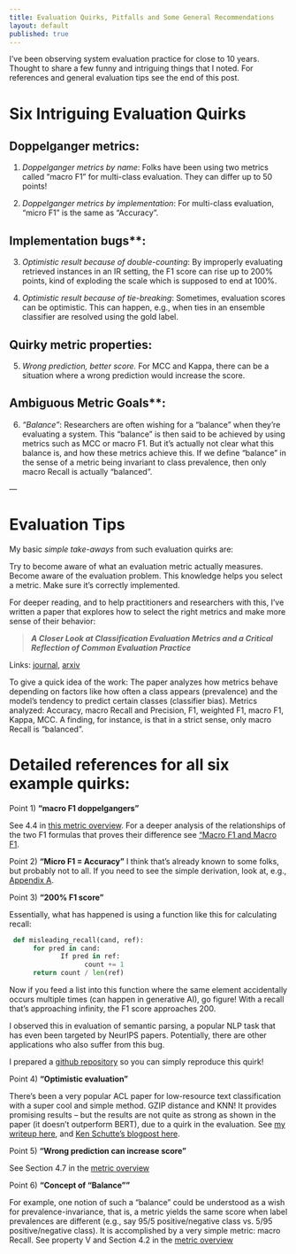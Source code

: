 ```yaml
---
title: Evaluation Quirks, Pitfalls and Some General Recommendations 
layout: default
published: true
---
```


I’ve been observing system evaluation practice for close to 10 years. Thought to share a few funny and intriguing things that I noted. For references and general evaluation tips see the end of this post. 

# Six Intriguing Evaluation Quirks

## Doppelganger metrics:

1) *Doppelganger metrics by name*: Folks have been using two metrics called “macro F1” for multi-class evaluation. They can differ up to 50 points!

2) *Doppelganger metrics by implementation*: For multi-class evaluation, “micro F1” is the same as “Accuracy”.

## Implementation bugs**:

3) *Optimistic result because of double-counting*: By improperly evaluating retrieved instances in an IR setting, the F1 score can rise up to 200% points, kind of exploding the scale which is supposed to end at 100%. 

4) *Optimistic result because of tie-breaking*: Sometimes, evaluation scores can be optimistic. This can happen, e.g., when ties in an ensemble classifier are resolved using the gold label.

## Quirky metric properties:

5) *Wrong prediction, better score.* For MCC and Kappa, there can be a situation where a wrong prediction would increase the score.

## Ambiguous Metric Goals**:

6) *“Balance”*: Researchers are often wishing for a “balance” when they’re evaluating a system. This “balance” is then said to be achieved by using metrics such as MCC or macro F1. But it’s actually not clear what this balance is, and how these metrics achieve this. If we define “balance” in the sense of a metric being invariant to class prevalence, then only macro Recall is actually “balanced”.

—

# Evaluation Tips

My basic *simple take-aways* from such evaluation quirks are:

Try to become aware of what an evaluation metric actually measures.
Become aware of the evaluation problem.
This knowledge helps you select a metric.
Make sure it’s correctly implemented.

For deeper reading, and to help practitioners and researchers with this, I’ve written a paper that explores how to select the right metrics and make more sense of their behavior:

> ***A Closer Look at Classification Evaluation Metrics and a Critical Reflection of Common Evaluation Practice***

Links: 
[journal](https://doi.org/10.1162/tacl_a_00675),
[arxiv](https://arxiv.org/abs/2404.16958)


To give a quick idea of the work: The paper analyzes how metrics behave depending on factors like how often a class appears (prevalence) and the model’s tendency to predict certain classes (classifier bias). Metrics analyzed: Accuracy, macro Recall and Precision, F1, weighted F1, macro F1, Kappa, MCC. A finding, for instance, is that in a strict sense, only macro Recall is “balanced”.


# Detailed references for all six example quirks:

Point 1) **“macro F1 doppelgangers”**

See 4.4 in [this metric overview](https://doi.org/10.1162/tacl_a_00675). For a deeper analysis of the relationships of the two F1 formulas that proves their difference see [“Macro F1 and Macro F1](https://doi.org/10.48550/arXiv.1911.03347).

Point 2) **“Micro F1 = Accuracy”**
I think that’s already known to some folks, but probably not to all. If you need to see the simple derivation, look at, e.g., [Appendix A](https://doi.org/10.1162/tacl_a_00675).

Point 3) **“200% F1 score”**

Essentially, what has happened is using a function like this for calculating recall:

```python
 def misleading_recall(cand, ref):
      for pred in cand:
             If pred in ref:
                   count += 1
      return count / len(ref)
```

Now if you feed a list into this function where the same element accidentally occurs multiple times (can happen in generative AI), go figure! With a recall that’s approaching infinity, the F1 score approaches 200. 

I observed this in evaluation of semantic parsing, a popular NLP task that has even been targeted by NeurIPS papers. Potentially, there are other applications who also suffer from this bug.

I prepared a [github repository](https://github.com/flipz357/FunnyMetrics) so you can simply reproduce this quirk!

Point 4) **“Optimistic evaluation”**

There’s been a very popular ACL paper for low-resource text classification with a super cool and simple method. GZIP distance and KNN! It provides promising results – but the results are not quite as strong as shown in the paper (it doesn’t outperform BERT), due to a quirk in the evaluation. See [my writeup here](https://arxiv.org/abs/2307.15002), and [Ken Schutte’s blogpost here](https://kenschutte.com/gzip-knn-paper2/).

Point 5) **“Wrong prediction can increase score”**

See Section 4.7 in the [metric overview](https://doi.org/10.1162/tacl_a_00675)

Point 6) **“Concept of “Balance””**

For example, one notion of such a “balance” could be understood as a wish for prevalence-invariance, that is, a metric yields the same score when label prevalences are different (e.g., say 95/5 positive/negative class vs.  5/95 positive/negative class). It is accomplished by a very simple metric: macro Recall. See property V and Section 4.2 in the [metric overview](https://doi.org/10.1162/tacl_a_00675.)
